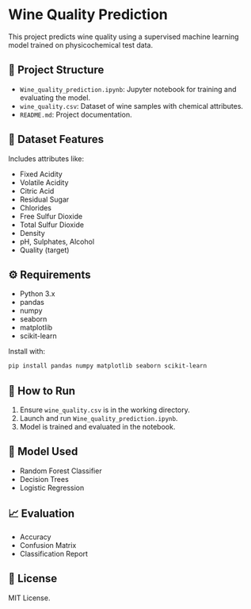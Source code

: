 # Wine Quality Prediction

This project predicts wine quality using a supervised machine learning model trained on physicochemical test data.

## 📁 Project Structure

- `Wine_quality_prediction.ipynb`: Jupyter notebook for training and evaluating the model.
- `wine_quality.csv`: Dataset of wine samples with chemical attributes.
- `README.md`: Project documentation.

## 🍷 Dataset Features

Includes attributes like:
- Fixed Acidity
- Volatile Acidity
- Citric Acid
- Residual Sugar
- Chlorides
- Free Sulfur Dioxide
- Total Sulfur Dioxide
- Density
- pH, Sulphates, Alcohol
- Quality (target)

## ⚙️ Requirements

- Python 3.x
- pandas
- numpy
- seaborn
- matplotlib
- scikit-learn

Install with:
```bash
pip install pandas numpy matplotlib seaborn scikit-learn
```

## 🚀 How to Run

1. Ensure `wine_quality.csv` is in the working directory.
2. Launch and run `Wine_quality_prediction.ipynb`.
3. Model is trained and evaluated in the notebook.

## 🧠 Model Used

- Random Forest Classifier
- Decision Trees
- Logistic Regression

## 📈 Evaluation

- Accuracy
- Confusion Matrix
- Classification Report

## 📄 License

MIT License.
